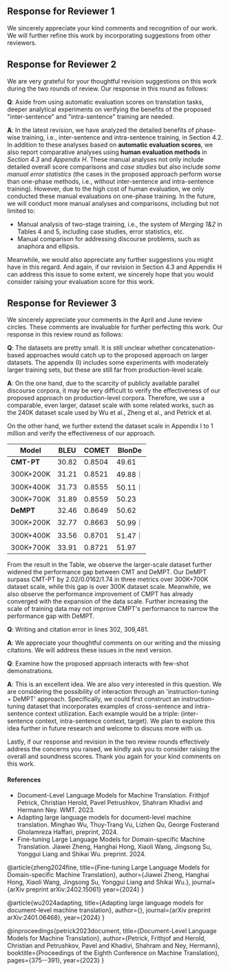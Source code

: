 ## Response for Reviewer 1
We sincerely appreciate your kind comments and recognition of our work. We will further refine this work by incorporating suggestions from other reviewers.

## Response for Reviewer 2

We are very grateful for your thoughtful revision suggestions on this work during the two rounds of review. Our response in this round as follows:

**Q**: Aside from using automatic evaluation scores on translation tasks, deeper analytical experiments on verifying the benefits of the proposed "inter-sentence" and "intra-sentence" training are needed.

**A**: In the latest revision, we have analyzed the detailed benefits of phase-wise training, i.e., inter-sentence and intra-sentence training, in Section 4.2. In addition to these analyses based on **automatic evaluation scores**, we also report comparative analyses using **human evaluation methods** in *Section 4.3* and *Appendix H*. These manual analyses not only include detailed overall score comparisons and *case studies* but also include *some manual error statistics* (the cases in the proposed approach perform worse than one-phase methods, i.e., without inter-sentence and intra-sentence training). However, due to the high cost of human evaluation, we only conducted these manual evaluations on one-phase training. In the future, we will conduct more manual analyses and comparisons, including but not limited to:

- Manual analysis of two-stage training, i.e., the system of *Merging 1&2* in Tables 4 and 5, including case studies, error statistics, etc.
- Manual comparison for addressing discourse problems, such as anaphora and ellipsis.

Meanwhile, we would also appreciate any further suggestions you might have in this regard. And again, if our revision in Section 4.3 and Appendix H can address this issue to some extent, we sincerely hope that you would consider raising your evaluation score for this work. 

## Response for Reviewer 3


We sincerely appreciate your comments in the April and June review circles. These comments are invaluable for further perfecting this work. Our response in this review round as follows:

**Q**: The datasets are pretty small. It is still unclear whether concatenation-based approaches would catch up to the proposed approach on larger datasets. The appendix (I) includes some experiments with moderately larger training sets, but these are still far from production-level scale.

**A**: On the one hand, due to the scarcity of publicly available parallel discourse corpora, it may be very difficult to verify the effectiveness of our proposed approach on production-level corpora. Therefore, we use a comparable, even larger, dataset scale with some related works, such as the 240K dataset scale used by Wu et al., Zheng et al., and Petrick et al.

On the other hand, we further extend the dataset scale in Appendix I to 1 million and verify the effectiveness of our approach.

|  Model | BLEU | COMET | BlonDe |
| --- | --- | --- | --- | 
| **CMT-PT**| 30.82 | 0.8504 |49.61| 
|  300K+200K|  31.21 | 0.8521 |49.88｜
|  300K+400K|  31.73 | 0.8555 |50.11｜
|  300K+700K|  31.89 | 0.8559 | 50.23 |
| **DeMPT**  | 32.46 | 0.8649 | 50.62 | 
|  300K+200K|  32.77 |0.8663 |50.99｜
|  300K+400K|  33.56 | 0.8701 |51.47｜
|  300K+700K | 33.91| 0.8721| 51.97|

From the result in the Table, we observe the larger-scale dataset further widened the performance gap between CMT and DeMPT. Our DeMPT surpass CMT-PT by 2.02/0.0162/1.74 in three metrics over 300K+700K dataset scale, while this gap is over 300K dataset scale. Meanwhile, we also observe the performance improvement of CMPT has already converged with the expansion of the data scale. Further increasing the scale of training data may not improve CMPT's performance to narrow the performance gap with DeMPT.

**Q**: Writing and citation error in lines 302, 309,481.

**A**: We appreciate your thoughtful comments on our writing and the missing citations. We will address these issues in the next version.

**Q**: Examine how the proposed approach interacts with few-shot demonstrations.

**A**: This is an excellent idea. We are also very interested in this question. We are considering the possibility of interaction through an 'instruction-tuning + DeMPT' approach. Specifically, we could first construct an instruction-tuning dataset that incorporates examples of cross-sentence and intra-sentence context utilization. Each example would be a triple: (inter-sentence context, intra-sentence context, target). We plan to explore this idea further in future research and welcome to discuss more with us.

Lastly, if our response and revision in the two review rounds effectively address the concerns you raised, we kindly ask you to consider raising the overall and soundness scores. Thank you again for your kind comments on this work.


#### References
- Document-Level Language Models for Machine Translation. Frithjof Petrick, Christian Herold, Pavel Petrushkov, Shahram  Khadivi and Hermann Ney. WMT. 2023.
- Adapting large language models for document-level machine translation. Minghao Wu, Thuy-Trang Vu, Lizhen Qu, George Fosterand Gholamreza Haffari, preprint, 2024.
- Fine-tuning Large Language Models for Domain-specific Machine Translation. Jiawei Zheng, Hanghai Hong, Xiaoli Wang, Jingsong Su, Yonggui Liang and Shikai Wu. preprint. 2024.



@article{zheng2024fine,
  title={Fine-tuning Large Language Models for Domain-specific Machine Translation},
  author={Jiawei Zheng, Hanghai Hong, Xiaoli Wang, Jingsong Su, Yonggui Liang and Shikai Wu.},
  journal={arXiv preprint arXiv:2402.15061}
  year={2024}
}

@article{wu2024adapting,
  title={Adapting large language models for document-level machine translation},
  author={},
  journal={arXiv preprint arXiv:2401.06468},
  year={2024}
}

@inproceedings{petrick2023document,
  title={Document-Level Language Models for Machine Translation},
  author={Petrick, Frithjof and Herold, Christian and Petrushkov, Pavel and Khadivi, Shahram and Ney, Hermann},
  booktitle={Proceedings of the Eighth Conference on Machine Translation},
  pages={375--391},
  year={2023}
}


